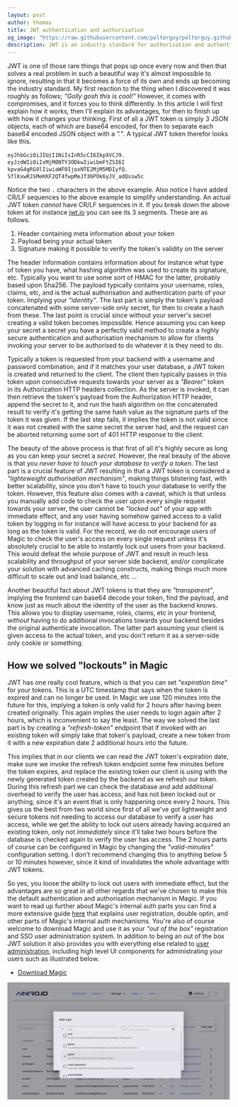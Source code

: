 ```yaml
---
layout: post
author: thomas
title: JWT authentication and authorisation
og_image: "https://raw.githubusercontent.com/polterguy/polterguy.github.io/master/images/blogs/authorized.jpeg"
description: JWT is an industry standard for authorisation and authentication. In this article I walk you through the basic ideas of the standard, and explains how it works.
---
```


JWT is one of those rare things that pops up once every now and then that solves a real problem in such a beautiful way it's almost impossible to ignore, resulting in that it becomes a force of its own and ends up becoming the industry standard. My first reaction to the thing when I discovered it was roughly as follows; _"Golly gosh this is cool!"_ However, it comes with compromises, and it forces you to think differently. In this article I will first explain how it works, then I'll explain its advantages, for then to finish up with how it changes your thinking. First of all a JWT token is simply 3 JSON objects, each of which are base64 encoded, for then to separate each base64 encoded JSON object with a _"."_. A typical JWT token therefor looks like this.

```
eyJhbGciOiJIUzI1NiIsInR5cCI6IkpXVCJ9.
eyJzdWIiOiIxMjM0NTY3ODkwIiwibmFtZSI6I
kpvaG4gRG9lIiwiaWF0IjoxNTE2MjM5MDIyfQ.
SflKxwRJSMeKKF2QT4fwpMeJf36POk6yJV_adQssw5c
```

Notice the two `.` characters in the above example. Also notice I have added CR/LF sequences to the above example to simplify understanding. An actual JWT token _cannot_ have CR/LF sequences in it. If you break down the above token at for instance [jwt.io](https://jwt.io) you can see its 3 segments. These are as follows.

1. Header containing meta information about your token
2. Payload being your actual token
3. Signature making it possible to verify the token's validity on the server

The header information contains information about for instance what type of token you have, what hashing algorithm was used to create its signature, etc. Typically you want to use some sort of HMAC for the latter, probably based upon Sha256. The payload typically contains your username, roles, claims, etc, and is the actual authorisation and authentication parts of your token. Implying your _"identity"_. The last part is simply the token's payload concatenated with some server-side only secret, for then to create a hash from these. The last point is crucial since without your server's secret creating a valid token becomes impossible. Hence assuming you can keep your secret a secret you have a perfectly valid method to create a highly secure authentication and authorisation mechanism to allow for clients invoking your server to be authorised to do whatever it is they need to do.

Typically a token is requested from your backend with a username and password combination, and if it matches your user database, a JWT token is created and returned to the client. The client then typically passes in this token upon consecutive requests towards your server as a _"Bearer"_ token in its Authorization HTTP headers collection. As the server is invoked, it can then retrieve the token's payload from the Authorization HTTP header, append the secret to it, and run the hash algorithm on the concatenated result to verify it's getting the same hash value as the signature parts of the token it was given. If the last step fails, it implies the token is not valid since it was not created with the same secret the server had, and the request can be aborted returning some sort of 401 HTTP response to the client.

The beauty of the above process is that first of all it's highly secure as long as you can keep your secret a _secret_. However, the real beauty of the above is that you _never have to touch your database to verify a token_. The last part is a crucial feature of JWT resulting in that a JWT token is considered a _"lighteweight authorisation mechanism"_, making things blistering fast, with better scalability, since you don't have to touch your database to verify the token. However, this feature also comes with a caveat, which is that unless you manually add code to check the user upon every single request towards your server, the user cannot be _"locked out"_ of your app with immediate effect, and any user having somehow gained access to a valid token by logging in for instance will have access to your backend for as long as the token is valid. For the record, we do _not_ encourage users of Magic to check the user's access on every single request unless it's absolutely crucial to be able to instantly lock out users from your backend. This would defeat the whole purpose of JWT and result in much less scalability and throughput of your server side backend, and/or complicate your solution with advanced caching constructs, making things much more difficult to scale out and load balance, etc ...

Another beautiful fact about JWT tokens is that they are _"transparent"_, implying the frontend can base64 decode your token, find the payload, and know just as much about the identity of the user as the backend knows. This allows you to display username, roles, claims, etc in your frontend, _without_ having to do additional invocations towards your backend besides the original authenticate invocation. The latter part assuming your client is given access to the actual token, and you don't return it as a server-side only cookie or something.

## How we solved "lockouts" in Magic

JWT has one really cool feature, which is that you can set _"expiration time"_ for your tokens. This is a UTC timestamp that says when the token is expired and can no longer be used. In Magic we use 120 minutes into the future for this, implying a token is only valid for 2 hours after having been created originally. This again implies the user needs to login again after 2 hours, which is inconvenient to say the least. The way we solved the last part is by creating a _"refresh-token"_ endpoint that if invoked with an existing token will simply take that token's payload, create a new token from it with a new expiration date 2 additional hours into the future.

This implies that in our clients we can read the JWT token's expiration date, make sure we invoke the refresh token endpoint some few minutes before the token expires, and replace the existing token our client is using with the newly generated token created by the backend as we refresh our token. During this refresh part we can check the database and add additional overhead to verify the user has access, and has not been locked out or anything, since it's an event that is only happening once every 2 hours. This gives us the best from two world since first of all we've got lightweight and secure tokens not needing to access our database to verify a user has access, while we get the ability to lock out users already having acquired an existing token, only not _immediately_ since it'll take two hours before the database is checked again to verify the user has access. The 2 hours parts of course can be configured in Magic by changing the _"valid-minutes"_ configuration setting. I don't recommend changing this to anything below 5 or 10 minutes however, since it kind of invalidates the whole advantage with JWT tokens.

So yes, you loose the ability to lock out users with immediate effect, but the advantages are so great in all other regards that we've chosen to make this the default authentication and authorisation mechanism in Magic. If you want to read up further about Magic's internal auth parts you can find a more extensive guide [here](https://docs.aista.com/tutorials/registering/) that explains user registration, double optin, and other parts of Magic's internal auth mechanisms. You're also of course welcome to download Magic and use it as your _"out of the box"_ registration and SSO user administration system. In addition to being an out of the box JWT solution it also provides you with everything else related to [user administration](https://docs.aista.com/documentation/magic/components/auth/), including high level UI components for administrating your users such as illustrated below.

* [Download Magic](https://docs.aista.com/tutorials/getting-started/)

![User administration in Magic](https://raw.githubusercontent.com/polterguy/polterguy.github.io/master/images/auth.jpg)
